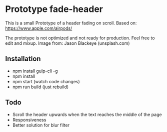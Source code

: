 # Prototype fade-header
This is a small Prototype of a header fading on scroll. Based on:
https://www.apple.com/airpods/

The prototype is not optimized and not ready for production. Feel free to edit and mixup. Image from: Jason Blackeye (unsplash.com)

## Installation

- npm install gulp-cli -g
- npm install
- npm start (watch code changes)
- npm run build (just rebuild)

## Todo
- Scroll the header upwards when the text reaches the middle of the page
- Responsiveness
- Better solution for blur filter
